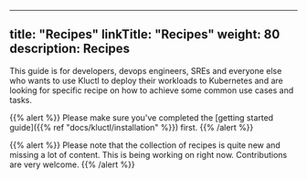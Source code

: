 
---
title: "Recipes"
linkTitle: "Recipes"
weight: 80
description: Recipes
---

This guide is for developers, devops engineers, SREs and everyone else who wants to use Kluctl to deploy their workloads
to Kubernetes and are looking for specific recipe on how to achieve some common use cases and tasks.

{{% alert %}}
Please make sure you've completed the [getting started guide]({{% ref "docs/kluctl/installation" %}}) first.
{{% /alert %}}

{{% alert %}}
Please note that the collection of recipes is quite new and missing a lot of content. This is being working on right now.
Contributions are very welcome.
{{% /alert %}}
